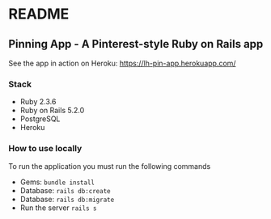 # README

## Pinning App - A Pinterest-style Ruby on Rails app

See the app in action on Heroku: https://lh-pin-app.herokuapp.com/

### Stack

* Ruby 2.3.6
* Ruby on Rails 5.2.0
* PostgreSQL
* Heroku

### How to use locally

To run the application you must run the following commands

- Gems: `bundle install`
- Database: `rails db:create`
- Database: `rails db:migrate`
- Run the server `rails s`
